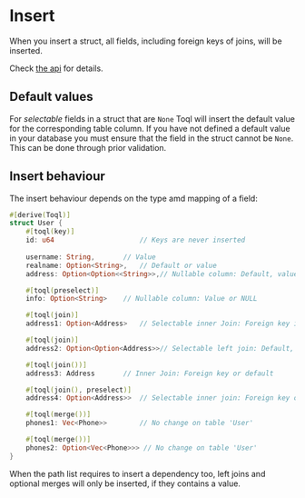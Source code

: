# Insert
When you insert a struct, all fields, including foreign keys of joins,  will be inserted. 

Check [the api](../3-api/4-insert.md) for details.

## Default values
For *selectable* fields in a struct that are `None` Toql will insert the default value for the corresponding table column.
If you have not defined a default value in your database you must ensure that the field in the struct cannot be `None`. 
This can be done through prior validation.


## Insert behaviour 

The insert behaviour depends on the type amd mapping of a field:

```rust
#[derive(Toql)]
struct User {
	#[toql(key)]
	id: u64                     // Keys are never inserted
	
	username: String,		// Value
	realname: Option<String>,	// Default or value
	address: Option<Option<<String>>,// Nullable column: Default, value or NULL

	#[toql(preselect)]
	info: Option<String> 	// Nullable column: Value or NULL

	#[toql(join)]
	address1: Option<Address> 	// Selectable inner Join: Foreign key is inserted or default

	#[toql(join)]
	address2: Option<Option<Address>>// Selectable left join: Default, value or NULL

	#[toql(join())]
	address3: Address 		// Inner Join: Foreign key or default

	#[toql(join(), preselect)]
	address4: Option<Address>>	// Selectable inner join: Foreign key or default

	#[toql(merge())]
	phones1: Vec<Phone>>		// No change on table 'User'

	#[toql(merge())]
	phones2: Option<Vec<Phone>>> // No change on table 'User'
}
```

When the path list requires to insert a dependency too, 
left joins and optional merges will only be inserted, if they contains a value.

 



